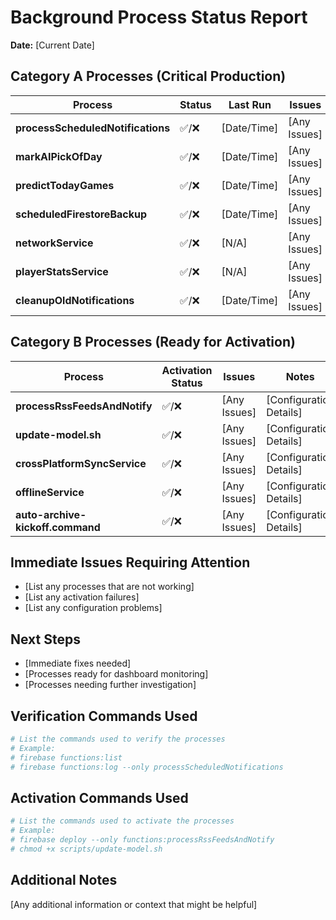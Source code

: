 # Background Process Status Report

**Date:** [Current Date]

## Category A Processes (Critical Production)

| Process                           | Status | Last Run    | Issues       | Notes               |
| --------------------------------- | ------ | ----------- | ------------ | ------------------- |
| **processScheduledNotifications** | ✅/❌  | [Date/Time] | [Any Issues] | [Additional Notes]  |
| **markAIPickOfDay**               | ✅/❌  | [Date/Time] | [Any Issues] | [Additional Notes]  |
| **predictTodayGames**             | ✅/❌  | [Date/Time] | [Any Issues] | [Additional Notes]  |
| **scheduledFirestoreBackup**      | ✅/❌  | [Date/Time] | [Any Issues] | [Additional Notes]  |
| **networkService**                | ✅/❌  | [N/A]       | [Any Issues] | [Performance Notes] |
| **playerStatsService**            | ✅/❌  | [N/A]       | [Any Issues] | [Performance Notes] |
| **cleanupOldNotifications**       | ✅/❌  | [Date/Time] | [Any Issues] | [Additional Notes]  |

## Category B Processes (Ready for Activation)

| Process                          | Activation Status | Issues       | Notes                   |
| -------------------------------- | ----------------- | ------------ | ----------------------- |
| **processRssFeedsAndNotify**     | ✅/❌             | [Any Issues] | [Configuration Details] |
| **update-model.sh**              | ✅/❌             | [Any Issues] | [Configuration Details] |
| **crossPlatformSyncService**     | ✅/❌             | [Any Issues] | [Configuration Details] |
| **offlineService**               | ✅/❌             | [Any Issues] | [Configuration Details] |
| **auto-archive-kickoff.command** | ✅/❌             | [Any Issues] | [Configuration Details] |

## Immediate Issues Requiring Attention

- [List any processes that are not working]
- [List any activation failures]
- [List any configuration problems]

## Next Steps

- [Immediate fixes needed]
- [Processes ready for dashboard monitoring]
- [Processes needing further investigation]

## Verification Commands Used

```bash
# List the commands used to verify the processes
# Example:
# firebase functions:list
# firebase functions:log --only processScheduledNotifications
```

## Activation Commands Used

```bash
# List the commands used to activate the processes
# Example:
# firebase deploy --only functions:processRssFeedsAndNotify
# chmod +x scripts/update-model.sh
```

## Additional Notes

[Any additional information or context that might be helpful]
